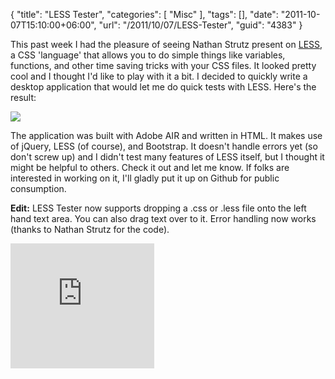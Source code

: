 {
	"title": "LESS Tester",
	"categories": [
		"Misc"
	],
	"tags": [],
	"date": "2011-10-07T15:10:00+06:00",
	"url": "/2011/10/07/LESS-Tester",
	"guid": "4383"
}

This past week I had the pleasure of seeing Nathan Strutz present on <a href="http://lesscss.org/">LESS</a>, a CSS 'language' that allows you to do simple things like variables, functions, and other time saving tricks with your CSS files. It looked pretty cool and I thought I'd like to play with it a bit. I decided to quickly write a desktop application that would let me do quick tests with LESS. Here's the result:

<img src="http://static.raymondcamden.com/images/ScreenClip194.png" />

The application was built with Adobe AIR and written in HTML. It makes use of jQuery, LESS (of course), and Bootstrap. It doesn't handle errors yet (so don't screw up) and I didn't test many features of LESS itself, but I thought it might be helpful to others. Check it out and let me know. If folks are interested in working on it, I'll gladly put it up on Github for public consumption.

<b>Edit:</b> LESS Tester now supports dropping a .css or .less file onto the left hand text area. You can also drag text over to it. Error handling now works (thanks to Nathan Strutz for the code).

<iframe src="http://www.coldfusionjedi.com/demos/2011/oct7/" width="230" height="200" scrolling="no" frameborder="0"></iframe>
